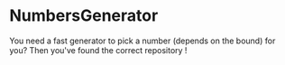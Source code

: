 # NumbersGenerator
You need a fast generator to pick a number (depends on the bound) for you? Then you've found the correct repository !
